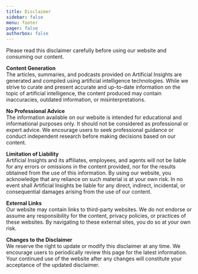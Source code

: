 ```yaml
---
title: Disclaimer
sidebar: false
menu: footer
pager: false
authorbox: false
---
```


Please read this disclaimer carefully before using our website and consuming our content. 

**Content Generation**  
The articles, summaries, and podcasts provided on Artificial Insights are generated and compiled using artificial intelligence technologies. While we strive to curate and present accurate and up-to-date information on the topic of artificial intelligence, the content produced may contain inaccuracies, outdated information, or misinterpretations. 

**No Professional Advice**  
The information available on our website is intended for educational and informational purposes only. It should not be considered as professional or expert advice. We encourage users to seek professional guidance or conduct independent research before making decisions based on our content.

**Limitation of Liability**  
Artificial Insights and its affiliates, employees, and agents will not be liable for any errors or omissions in the content provided, nor for the results obtained from the use of this information. By using our website, you acknowledge that any reliance on such material is at your own risk. In no event shall Artificial Insights be liable for any direct, indirect, incidental, or consequential damages arising from the use of our content.

**External Links**  
Our website may contain links to third-party websites. We do not endorse or assume any responsibility for the content, privacy policies, or practices of these websites. By navigating to these external sites, you do so at your own risk. 

**Changes to the Disclaimer**  
We reserve the right to update or modify this disclaimer at any time. We encourage users to periodically review this page for the latest information. Your continued use of the website after any changes will constitute your acceptance of the updated disclaimer.